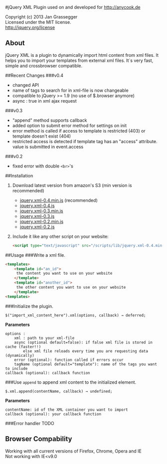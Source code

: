 #jQuery XML Plugin
used on and developed for http://anycook.de

Copyright (c) 2013 Jan Grassegger  
Licensed under the MIT license.  
http://jquery.org/license 

## About
jQuery XML is a plugin to dynamically import html content from xml files. It helps you to import your templates from external xml files. It`s very fast, simple and crossbrowser compatible. 

##Recent Changes
###v0.4
- changed API 
- name of tags to search for in xml-file is now changeable
- compatible to jQuery >= 1.9 (no use of $.browser anymore)
- async : true in xml ajax request

###v0.3
- "append" method supports callback
- added option to submit error method for settings on init
- error method is called if access to template is restricted (403) or template doesn't exist (404)
- restricted access is detected if template tag has an "access" attribute. value is submitted in event.access

###v0.2
- fixed error with double ```<br>```'s
 
 
##Installation
1. Download latest version from amazon's S3 (min version is recommended)
	- [jquery.xml-0.4.min.js](https://s3-eu-west-1.amazonaws.com/jquery.xml/jquery.xml-0.4.min.js) (recommended)
	- [jquery.xml-0.4.js](https://s3-eu-west-1.amazonaws.com/jquery.xml/jquery.xml-0.4.js)
	- [jquery.xml-0.3.min.js](https://s3-eu-west-1.amazonaws.com/jquery.xml/jquery.xml-0.3.min.js)
	- [jquery.xml-0.3.js](https://s3-eu-west-1.amazonaws.com/jquery.xml/jquery.xml-0.3.js)
	- [jquery.xml-0.2.min.js](https://s3-eu-west-1.amazonaws.com/jquery.xml/jquery.xml-0.2.min.js)
	- [jquery.xml-0.2.js](https://s3-eu-west-1.amazonaws.com/jquery.xml/jquery.xml-0.2.js)
2. Include it like any other script on your website:

	```html
	<script type="text/javascript" src="/scripts/lib/jquery.xml-0.4.min.js"></script>
	```

##Usage
###Write a xml file.	
```html
<templates>
	<template id="an_id">
	 the content you want to use on your website
	</template>
	<template id="another_id">
	 the other content you want to use on your website
	</template>
<templates>
```
	
###Initialize the plugin.
```
$("import_xml_content_here").xml(options, callback) → deferred;
```
**Parameters**
```
options :
	xml : path to your xml-file
	async (optional default=false): if false xml file is stored in cache (faster!!) 
		else xml file reloads every time you are requesting data (dynamically)
	error (optional): function called if errors occur
	tagName (optional default="template"): name of the tags you want to include
callback (optional): callback function 
```
	
###Use ```append``` to append xml content to the initialized element.
```
$.xml.append(contentName, callback) → undefined;
```
**Parameters**
```
contentName: id of the XML container you want to import
callback (optional): your callback function
```

###Error handler
TODO

## Browser Compability
Working with all current versions of Firefox, Chrome, Opera and IE  
Not working with IE<v9.0
